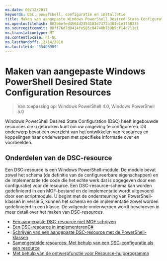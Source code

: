 ```yaml
---
ms.date: 06/12/2017
keywords: DSC, powershell, configuratie en installatie
title: Maken van aangepaste Windows PowerShell Desired State Configuration Resources
ms.openlocfilehash: 882b6efed4564d2354183d7472b301e1e1758335
ms.sourcegitcommit: 00ff76d7d9414fe585c04740b739b9cf14d711e1
ms.translationtype: MT
ms.contentlocale: nl-NL
ms.lasthandoff: 12/14/2018
ms.locfileid: "53403909"
---
```

# <a name="build-custom-windows-powershell-desired-state-configuration-resources"></a>Maken van aangepaste Windows PowerShell Desired State Configuration Resources

> Van toepassing op: Windows PowerShell 4.0, Windows PowerShell 5.0

Windows PowerShell Desired State Configuration (DSC) heeft ingebouwde resources die u gebruiken kunt om uw omgeving te configureren. Dit onderwerp bevat een overzicht van het ontwikkelen van resources en koppelingen naar onderwerpen met specifieke informatie over en voorbeelden.

## <a name="dsc-resource-components"></a>Onderdelen van de DSC-resource

Een DSC-resource is een Windows PowerShell-module. De module bevat zowel het schema (de definitie van de configureerbare eigenschappen) en de implementatie (de code die het echte werk dat is opgegeven door een configuratie) voor de resource. Een DSC-resource-schema kan worden gedefinieerd in een MOF-bestand en de implementatie wordt uitgevoerd door een scriptmodule. U begint met de ondersteuning van PowerShell-klassen in versie 5, kunnen het schema en de implementatie zowel worden gedefinieerd in een klasse. De volgende onderwerpen wordt beschreven in meer detail over het maken van DSC-resources.

* [Een aangepaste DSC-resource met MOF schrijven](authoringResourceMOF.md)
* [Een DSC-resource in implementerenC#](authoringResourceMofCS.md)
* [Schrijven van een aangepaste DSC-resource met de PowerShell-klassen](authoringResourceClass.md)
* [Samengestelde resources: Met behulp van een DSC-configuratie als een resource](authoringResourceComposite.md)
* [Met behulp van de ontwerpfunctie voor Resource-hulpprogramma](../authoringResourceMofDesigner.md)
